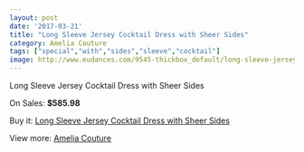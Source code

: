 ```yaml
---
layout: post
date: '2017-03-21'
title: "Long Sleeve Jersey Cocktail Dress with Sheer Sides"
category: Amelia Couture
tags: ["special","with","sides","sleeve","cocktail"]
image: http://www.eudances.com/9545-thickbox_default/long-sleeve-jersey-cocktail-dress-with-sheer-sides.jpg
---
```

Long Sleeve Jersey Cocktail Dress with Sheer Sides

On Sales: **$585.98**
<a href="https://www.eudances.com/en/amelia-couture/3160-long-sleeve-jersey-cocktail-dress-with-sheer-sides.html"><amp-img layout="responsive" width="600" height="600" src="//www.eudances.com/9545-thickbox_default/long-sleeve-jersey-cocktail-dress-with-sheer-sides.jpg" alt="Long Sleeve Jersey Cocktail Dress with Sheer Sides 0" /></a>
<a href="https://www.eudances.com/en/amelia-couture/3160-long-sleeve-jersey-cocktail-dress-with-sheer-sides.html"><amp-img layout="responsive" width="600" height="600" src="//www.eudances.com/9549-thickbox_default/long-sleeve-jersey-cocktail-dress-with-sheer-sides.jpg" alt="Long Sleeve Jersey Cocktail Dress with Sheer Sides 1" /></a>
<a href="https://www.eudances.com/en/amelia-couture/3160-long-sleeve-jersey-cocktail-dress-with-sheer-sides.html"><amp-img layout="responsive" width="600" height="600" src="//www.eudances.com/9548-thickbox_default/long-sleeve-jersey-cocktail-dress-with-sheer-sides.jpg" alt="Long Sleeve Jersey Cocktail Dress with Sheer Sides 2" /></a>
<a href="https://www.eudances.com/en/amelia-couture/3160-long-sleeve-jersey-cocktail-dress-with-sheer-sides.html"><amp-img layout="responsive" width="600" height="600" src="//www.eudances.com/9547-thickbox_default/long-sleeve-jersey-cocktail-dress-with-sheer-sides.jpg" alt="Long Sleeve Jersey Cocktail Dress with Sheer Sides 3" /></a>
<a href="https://www.eudances.com/en/amelia-couture/3160-long-sleeve-jersey-cocktail-dress-with-sheer-sides.html"><amp-img layout="responsive" width="600" height="600" src="//www.eudances.com/9546-thickbox_default/long-sleeve-jersey-cocktail-dress-with-sheer-sides.jpg" alt="Long Sleeve Jersey Cocktail Dress with Sheer Sides 4" /></a>

Buy it: [Long Sleeve Jersey Cocktail Dress with Sheer Sides](https://www.eudances.com/en/amelia-couture/3160-long-sleeve-jersey-cocktail-dress-with-sheer-sides.html "Long Sleeve Jersey Cocktail Dress with Sheer Sides")

View more: [Amelia Couture](https://www.eudances.com/en/54-Amelia-Couture "Amelia Couture")